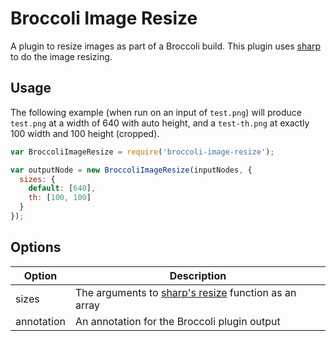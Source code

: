 # Broccoli Image Resize

A plugin to resize images as part of a Broccoli build. This plugin
uses [sharp](http://sharp.dimens.io/en/stable/) to do the image resizing.

## Usage

The following example (when run on an input of `test.png`) will produce
`test.png` at a width of 640 with auto height, and a `test-th.png` at exactly
100 width and 100 height (cropped).

```js
var BroccoliImageResize = require('broccoli-image-resize');

var outputNode = new BroccoliImageResize(inputNodes, {
  sizes: {
    default: [640],
    th: [100, 100]
  }
});
```

## Options

| Option | Description |
| -- | -- |
| sizes | The arguments to [sharp's resize](http://sharp.dimens.io/en/stable/api-resize/#resize) function as an array |
| annotation | An annotation for the Broccoli plugin output |

